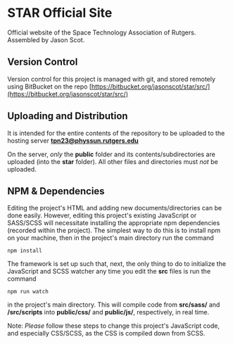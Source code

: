 # STAR Official Site

Official website of the Space Technology Association of Rutgers. Assembled by Jason Scot.

## Version Control

Version control for this project is managed with git, and stored remotely using BitBucket on the repo [https://bitbucket.org/jasonscot/star/src/](https://bitbucket.org/jasonscot/star/src/)

## Uploading and Distribution

It is intended for the entire contents of the repository to be uploaded to the hosting server **tpn23@physsun.rutgers.edu**

On the server, *only* the **public** folder and its contents/subdirectories are uploaded (into the **star** folder). All other files and directories must *not* be uploaded.

## NPM & Dependencies

Editing the project's HTML and adding new documents/directories can be done easily. However, editing this project's existing JavaScript or SASS/SCSS will necessitate installing the appropriate npm dependencies (recorded within the project). The simplest way to do this is to install npm on your machine, then in the project's main directory run the command
```
npm install
```
The framework is set up such that, next, the only thing to do to initialize the JavaScript and SCSS watcher any time you edit the **src** files is run the command
```
npm run watch
```
in the project's main directory. This will compile code from **src/sass/** and **/src/scripts** into **public/css/** and **public/js/**, respectively, in real time.

Note: *Please* follow these steps to change this project's JavaScript code, and especially CSS/SCSS, as the CSS is compiled down from SCSS.

